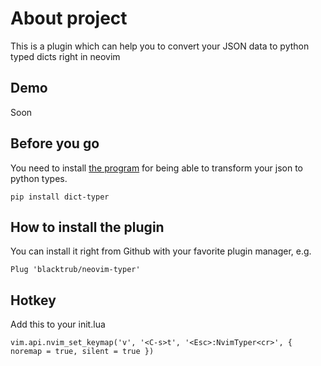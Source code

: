 # About project
This is a plugin which can help you to convert your JSON data to python typed dicts right in neovim

## Demo
Soon

## Before you go 
You need to install [the program](https://github.com/ikornaselur/dict-typer) for being able to transform your json to python types.
```
pip install dict-typer
```

## How to install the plugin
You can install it right from Github with your favorite plugin manager, e.g.
```
Plug 'blacktrub/neovim-typer'
```

## Hotkey
Add this to your init.lua
```
vim.api.nvim_set_keymap('v', '<C-s>t', '<Esc>:NvimTyper<cr>', { noremap = true, silent = true })
```
